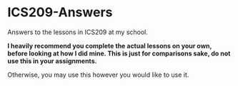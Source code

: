 # ICS209-Answers

Answers to the lessons in ICS209 at my school.

**I heavily recommend you complete the actual lessons on your own, before looking at how I did mine. This is just for comparisons sake, do not use this in your assignments.**

Otherwise, you may use this however you would like to use it. 

